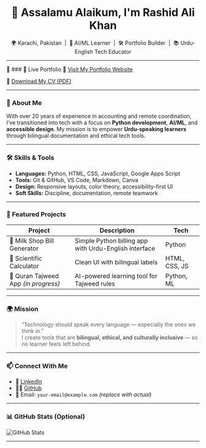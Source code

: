 <h1 align="center">👋 Assalamu Alaikum, I'm Rashid Ali Khan</h1>

<p align="center">
  🌍 Karachi, Pakistan &nbsp;|&nbsp; 🧠 AI/ML Learner &nbsp;|&nbsp; 🛠️ Portfolio Builder &nbsp;|&nbsp; 📚 Urdu-English Tech Educator
</p>

---

📄 ### 🔗 Live Portfolio
🎯 [Visit My Portfolio Website](https://rsalikhan42-dot.github.io/RashidPortfolio/)

📄 [Download My CV (PDF)](files/RASHID_KHAN_CV.pdf)

---

### 🧠 About Me
With over 20 years of experience in accounting and remote coordination, I’ve transitioned into tech with a focus on **Python development**, **AI/ML**, and **accessible design**. My mission is to empower **Urdu-speaking learners** through bilingual documentation and ethical tech tools.

---

### 🛠️ Skills & Tools
- **Languages:** Python, HTML, CSS, JavaScript, Google Apps Script  
- **Tools:** Git & GitHub, VS Code, Markdown, Canva  
- **Design:** Responsive layouts, color theory, accessibility-first UI  
- **Soft Skills:** Discipline, documentation, remote teamwork

---

### 📁 Featured Projects
| Project | Description | Tech |
|--------|-------------|------|
| 🧮 Milk Shop Bill Generator | Simple Python billing app with Urdu-English interface | Python |
| 🧠 Scientific Calculator | Clean UI with bilingual labels | HTML, CSS, JS |
| 📖 Quran Tajweed App *(in progress)* | AI-powered learning tool for Tajweed rules | Python, ML |

---

### 🌍 Mission
> “Technology should speak every language — especially the ones we think in.”  
I create tools that are **bilingual, ethical, and culturally inclusive** — so no learner feels left behind.

---

### 📫 Connect With Me
- 💼 [LinkedIn](https://www.linkedin.com/in/rsalikhan42)  
- 🧑‍💻 [GitHub](https://github.com/rsalikhan42)  
- 📧 Email: `your-email@example.com` *(replace with actual)*

---

### 📊 GitHub Stats (Optional)
![GitHub Stats](https://github-readme-stats.vercel.app/api?username=rsalikhan42&show_icons=true&theme=radical)

---



